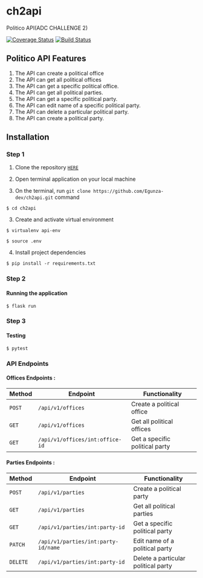 # ch2api
Politico API(ADC CHALLENGE 2)

[![Coverage Status](https://coveralls.io/repos/github/Egunza-dev/ch2api/badge.svg?branch=develop)](https://coveralls.io/github/Egunza-dev/ch2api?branch=develop)
[![Build Status](https://travis-ci.com/Egunza-dev/ch2api.svg?branch=develop)](https://travis-ci.com/Egunza-dev/ch2api)

## Politico API Features


1. The API can create a political office
2. The API can get all political offices
3. The API can get a specific political office.
4. The API can get all political parties.
5. The API can get a specific political party.
6. The API can edit name of a specific political party.
7. The API can delete a particular political party.
8. The API can create a political party.

## Installation

### Step 1

1. Clone the repository [```HERE```](https://github.com/Egunza-dev/ch2api.git)

2. Open terminal application on your local machine

3. On the terminal, run ``` git clone https://github.com/Egunza-dev/ch2api.git ``` command

```$ cd ch2api```

3. Create and activate virtual environment

```$ virtualenv api-env```

```$ source .env```

4. Install project dependencies 

```$ pip install -r requirements.txt```


### Step 2

#### Running the application

```$ flask run```

### Step 3

#### Testing

```$ pytest ```


### API Endpoints
#### Offices Endpoints : 

Method | Endpoint | Functionality
--- | --- | ---
```POST``` | ```/api/v1/offices``` | Create a political office
```GET``` | ```/api/v1/offices``` | Get all political offices
```GET``` | ```/api/v1/offices/int:office-id``` | Get a specific political party


#### Parties Endpoints : 

Method | Endpoint | Functionality
--- | --- | ---
```POST``` | ```/api/v1/parties``` | Create a political party
```GET``` | ```/api/v1/parties``` | Get all political parties
```GET ```| ```/api/v1/parties/int:party-id``` | Get a specific political party
```PATCH``` | ```/api/v1/parties/int:party-id/name``` | Edit name of a political party
```DELETE``` | ```/api/v1/parties/int:party-id``` | Delete a particular political party



